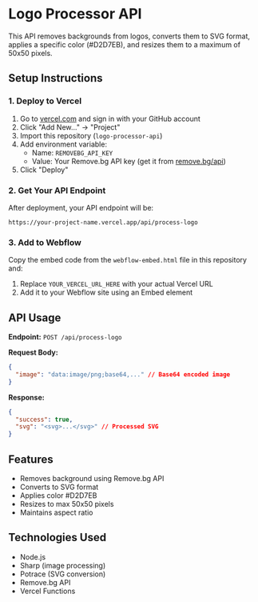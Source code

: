 # Logo Processor API

This API removes backgrounds from logos, converts them to SVG format, applies a specific color (#D2D7EB), and resizes them to a maximum of 50x50 pixels.

## Setup Instructions

### 1. Deploy to Vercel

1. Go to [vercel.com](https://vercel.com) and sign in with your GitHub account
2. Click "Add New..." → "Project"
3. Import this repository (`logo-processor-api`)
4. Add environment variable:
   - Name: `REMOVEBG_API_KEY`
   - Value: Your Remove.bg API key (get it from [remove.bg/api](https://www.remove.bg/api))
5. Click "Deploy"

### 2. Get Your API Endpoint

After deployment, your API endpoint will be:
```
https://your-project-name.vercel.app/api/process-logo
```

### 3. Add to Webflow

Copy the embed code from the `webflow-embed.html` file in this repository and:
1. Replace `YOUR_VERCEL_URL_HERE` with your actual Vercel URL
2. Add it to your Webflow site using an Embed element

## API Usage

**Endpoint:** `POST /api/process-logo`

**Request Body:**
```json
{
  "image": "data:image/png;base64,..." // Base64 encoded image
}
```

**Response:**
```json
{
  "success": true,
  "svg": "<svg>...</svg>" // Processed SVG
}
```

## Features

- Removes background using Remove.bg API
- Converts to SVG format
- Applies color #D2D7EB
- Resizes to max 50x50 pixels
- Maintains aspect ratio

## Technologies Used

- Node.js
- Sharp (image processing)
- Potrace (SVG conversion)
- Remove.bg API
- Vercel Functions
